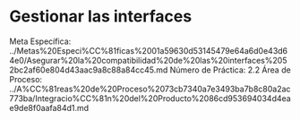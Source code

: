 # Gestionar las interfaces

Meta Específica: ../Metas%20Especi%CC%81ficas%2001a59630d53145479e64a6d0e43d64e0/Asegurar%20la%20compatibilidad%20de%20las%20interfaces%2052bc2af60e804d43aac9a8c88a84cc45.md
Número de Práctica: 2.2
Área de Proceso: ../A%CC%81reas%20de%20Proceso%2073cb7340a7e3493ba7b8c80a2ac773ba/Integracio%CC%81n%20del%20Producto%2086cd953694034d4eae9de8f0aafa84d1.md